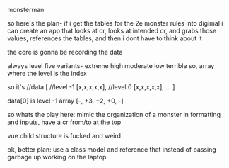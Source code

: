 monsterman

so here's the plan-
if i get the tables for the 2e monster rules into digimal
i can create an app that looks at cr, looks at intended cr, and grabs those values, references the tables, and then i dont have to think about it

the core is gonna be recording the data

always level
five variants- extreme high moderate low terrible
so, array where the level is the index

so it's
//data 
[
    //level -1
    [x,x,x,x,x],
    //level 0
    [x,x,x,x,x],
    ...
]

data[0] is level -1 array
[-, +3, +2, +0, -]


so whats the play here:
mimic the organization of a monster in formatting and inputs, have a cr from/to at the top


vue child structure is fucked and weird

ok, better plan: use a class model and reference that instead of passing garbage up
working on the laptop
